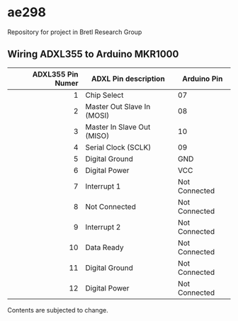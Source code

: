 # ae298
Repository for project in Bretl Research Group

## Wiring ADXL355 to Arduino MKR1000

| ADXL355 Pin Numer  | ADXL Pin description       | Arduino Pin   |
| -----------------: |----------------------------|---------------|
| 1                  | Chip Select                | 07            |
| 2                  | Master Out Slave In (MOSI) | 08            |
| 3                  | Master In Slave Out (MISO) | 10            |
| 4                  | Serial Clock (SCLK)        | 09            |
| 5                  | Digital Ground             | GND           |
| 6                  | Digital Power              | VCC           |
| 7                  | Interrupt 1                | Not Connected |
| 8                  | Not Connected              | Not Connected |
| 9                  | Interrupt 2                | Not Connected |
| 10                 | Data Ready                 | Not Connected |
| 11                 | Digital Ground             | Not Connected |
| 12                 | Digital Power              | Not Connected |

Contents are subjected to change.
